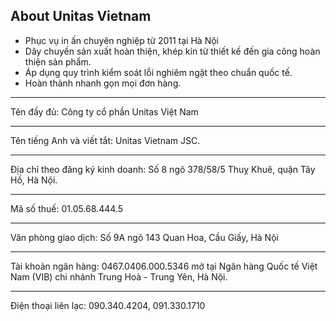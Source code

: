 ## About Unitas Vietnam

- Phục vụ in ấn chuyên nghiệp từ 2011 tại Hà Nội
- Dây chuyền sản xuất hoàn thiện, khép kín từ thiết kế đến gia công hoàn thiện sản phẩm.
- Áp dụng quy trình kiểm soát lỗi nghiêm ngặt theo chuẩn quốc tế.
- Hoàn thành nhanh gọn mọi đơn hàng.

---

Tên đầy đủ: Công ty cổ phần Unitas Việt Nam

---

Tên tiếng Anh và viết tắt: Unitas Vietnam JSC.

---

Địa chỉ theo đăng ký kinh doanh: Số 8 ngõ 378/58/5 Thuỵ Khuê, quận Tây Hồ, Hà Nội.

---

Mã số thuế: 01.05.68.444.5

---

Văn phòng giao dịch: Số 9A ngõ 143 Quan Hoa, Cầu Giấy, Hà Nội

---

Tài khoản ngân hàng: 0467.0406.000.5346 mở tại Ngân hàng Quốc tế Việt Nam (VIB) chi nhánh Trung Hoà - Trung Yên, Hà Nội.

---

Điện thoại liên lạc: 090.340.4204, 091.330.1710
